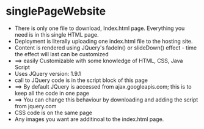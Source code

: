 # singlePageWebsite
+ There is only one file to download, Index.html page. Everything you need is in this single HTML page.
+ Deployment is literally uploading one index.html file to the hosting site.
+ Content is rendered using JQuery's fadeIn() or slideDown() effect - time the effect will last can be customized
+ ==> easily Customizable with some knowledge of HTML, CSS, Java Script
+ Uses JQuery version: 1.9.1
+ call to JQuery code is in the script block of this page
+ ==> By default JQuery is accessed from ajax.googleapis.com; this is to keep all the code in one page
+ ==> You can change this behaviour by downloading and adding the script from jquery.com
+ CSS code is on the same page
+ Any images you want are additinoal to the index.html page.
